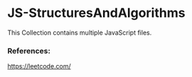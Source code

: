 # JS-StructuresAndAlgorithms
This Collection contains multiple JavaScript files.

### References:
https://leetcode.com/
